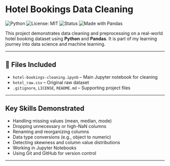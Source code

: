 # Hotel Bookings Data Cleaning

![Python](https://img.shields.io/badge/Python-3.13.5-blue)
![License: MIT](https://img.shields.io/badge/License-MIT-green)
![Status](https://img.shields.io/badge/Project-Active-brightgreen)
![Made with Pandas](https://img.shields.io/badge/Made%20with-Pandas-150458)

This project demonstrates data cleaning and preprocessing on a real-world hotel booking dataset using **Python** and **Pandas**. It is part of my learning journey into data science and machine learning.

---

## 📁 Files Included

- `hotel-bookings-cleaning.ipynb` – Main Jupyter notebook for cleaning
- `hotel_raw.csv` – Original raw dataset
- `.gitignore`, `LICENSE`, `README.md` – Supporting project files

---

## Key Skills Demonstrated

- Handling missing values (mean, median, mode)
- Dropping unnecessary or high-NaN columns
- Renaming and reorganizing columns
- Data type conversions (e.g., object to numeric)
- Detecting skewness and column value distributions
- Working in Jupyter Notebooks
- Using Git and GitHub for version control

---
